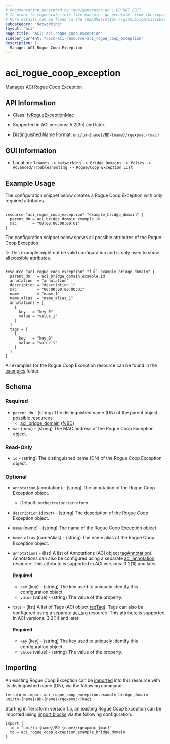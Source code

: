 ```yaml
---
# Documentation generated by "gen/generator.go"; DO NOT EDIT.
# In order to regenerate this file execute `go generate` from the repository root.
# More details can be found in the [README](https://github.com/CiscoDevNet/terraform-provider-aci/blob/master/README.md).
subcategory: "Networking"
layout: "aci"
page_title: "ACI: aci_rogue_coop_exception"
sidebar_current: "docs-aci-resource-aci_rogue_coop_exception"
description: |-
  Manages ACI Rogue Coop Exception
---
```


# aci_rogue_coop_exception #

Manages ACI Rogue Coop Exception



## API Information ##

* Class: [fvRogueExceptionMac](https://pubhub.devnetcloud.com/media/model-doc-latest/docs/app/index.html#/objects/fvRogueExceptionMac/overview)

* Supported in ACI versions: 5.2(3e) and later.

* Distinguished Name Format: `uni/tn-{name}/BD-{name}/rgexpmac-{mac}`

## GUI Information ##

* Location: `Tenants -> Networking -> Bridge Domains -> Policy -> Advanced/Troubleshooting -> Rogue/Coop Exception List`

## Example Usage ##

The configuration snippet below creates a Rogue Coop Exception with only required attributes.

```hcl

resource "aci_rogue_coop_exception" "example_bridge_domain" {
  parent_dn = aci_bridge_domain.example.id
  mac       = "00:00:00:00:00:01"
}

```
The configuration snippet below shows all possible attributes of the Rogue Coop Exception.

!> This example might not be valid configuration and is only used to show all possible attributes.

```hcl

resource "aci_rogue_coop_exception" "full_example_bridge_domain" {
  parent_dn   = aci_bridge_domain.example.id
  annotation  = "annotation"
  description = "description_1"
  mac         = "00:00:00:00:00:01"
  name        = "name_1"
  name_alias  = "name_alias_1"
  annotations = [
    {
      key   = "key_0"
      value = "value_1"
    }
  ]
  tags = [
    {
      key   = "key_0"
      value = "value_1"
    }
  ]
}

```

All examples for the Rogue Coop Exception resource can be found in the [examples](https://github.com/CiscoDevNet/terraform-provider-aci/tree/master/examples/resources/aci_rogue_coop_exception) folder.

## Schema ##

### Required ###

* `parent_dn` - (string) The distinguished name (DN) of the parent object, possible resources:
  - [aci_bridge_domain](https://registry.terraform.io/providers/CiscoDevNet/aci/latest/docs/resources/bridge_domain) ([fvBD](https://pubhub.devnetcloud.com/media/model-doc-latest/docs/app/index.html#/objects/fvBD/overview))
* `mac` (mac) - (string) The MAC address of the Rogue Coop Exception object.

### Read-Only ###

* `id` - (string) The distinguished name (DN) of the Rogue Coop Exception object.

### Optional ###

* `annotation` (annotation) - (string) The annotation of the Rogue Coop Exception object.
  - Default: `orchestrator:terraform`
* `description` (descr) - (string) The description of the Rogue Coop Exception object.
* `name` (name) - (string) The name of the Rogue Coop Exception object.
* `name_alias` (nameAlias) - (string) The name alias of the Rogue Coop Exception object.

* `annotations` - (list) A list of Annotations (ACI object [tagAnnotation](https://pubhub.devnetcloud.com/media/model-doc-latest/docs/app/index.html#/objects/tagAnnotation/overview)). Annotations can also be configured using a separate [aci_annotation](https://registry.terraform.io/providers/CiscoDevNet/aci/latest/docs/resources/annotation) resource. This attribute is supported in ACI versions: 3.2(1l) and later.
  
  #### Required ####
  
  * `key` (key) - (string) The key used to uniquely identify this configuration object.
  * `value` (value) - (string) The value of the property.

* `tags` - (list) A list of Tags (ACI object [tagTag](https://pubhub.devnetcloud.com/media/model-doc-latest/docs/app/index.html#/objects/tagTag/overview)). Tags can also be configured using a separate [aci_tag](https://registry.terraform.io/providers/CiscoDevNet/aci/latest/docs/resources/tag) resource. This attribute is supported in ACI versions: 3.2(1l) and later.
  
  #### Required ####
  
  * `key` (key) - (string) The key used to uniquely identify this configuration object.
  * `value` (value) - (string) The value of the property.

## Importing

An existing Rogue Coop Exception can be [imported](https://www.terraform.io/docs/import/index.html) into this resource with its distinguished name (DN), via the following command:

```
terraform import aci_rogue_coop_exception.example_bridge_domain uni/tn-{name}/BD-{name}/rgexpmac-{mac}
```

Starting in Terraform version 1.5, an existing Rogue Coop Exception can be imported
using [import blocks](https://developer.hashicorp.com/terraform/language/import) via the following configuration:

```
import {
  id = "uni/tn-{name}/BD-{name}/rgexpmac-{mac}"
  to = aci_rogue_coop_exception.example_bridge_domain
}
```
